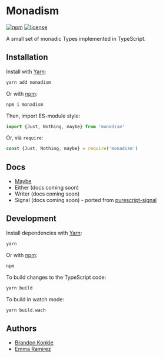 # Monadism

[![npm](https://img.shields.io/npm/v/monadism.svg)](https://www.npmjs.com/package/monadism) [![license](https://img.shields.io/github/license/communityfunded/monadism.svg)](LICENSE)

A small set of monadic Types implemented in TypeScript.

## Installation

Install with [Yarn]:

```sh
yarn add monadism
```

Or with [npm]:

```sh
npm i monadism
```

Then, import ES-module style:

```ts
import {Just, Nothing, maybe} from 'monadism'
```

Or, via `require`:

```ts
const {Just, Nothing, maybe} = require('monadism')
```

## Docs

* [Maybe](docs/Maybe.md)
* Either (docs coming soon)
* Writer (docs coming soon)
* Signal (docs coming soon) - ported from [purescript-signal]

## Development

Install dependencies with [Yarn]:

```sh
yarn
```

Or with [npm]:

```sh
npm
```

To build changes to the TypeScript code:

```sh
yarn build
```

To build in watch mode:

```sh
yarn build.wach
```

## Authors

* [Brandon Konkle](https://github.com/bkonkle)
* [Emma Ramirez](https://github.com/EmmaRamirez)

[Yarn]: https://yarnpkg.com
[npm]: https://www.npmjs.com
[purescript-signal]: https://github.com/bodil/purescript-signal
